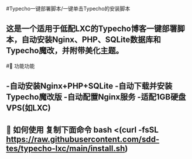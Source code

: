#Typecho一键部署脚本/一键单击Typecho的安装脚本

这是一个适用于低配LXC的Typecho博客一键部署脚本，自动安装Nginx、PHP、SQLite数据库和Typecho魔改，并附带美化主题。
---
#🚀 功能功能

-自动安装Nginx+PHP+SQLite
-自动下载并安装Typecho魔改版
-自动配置Nginx服务
-适配1GB硬盘VPS(如LXC)
---
🧩 如何使用
复制下面命令
bash <(curl -fsSL https://raw.githubusercontent.com/sdd-tes/typecho-lxc/main/install.sh)
---
